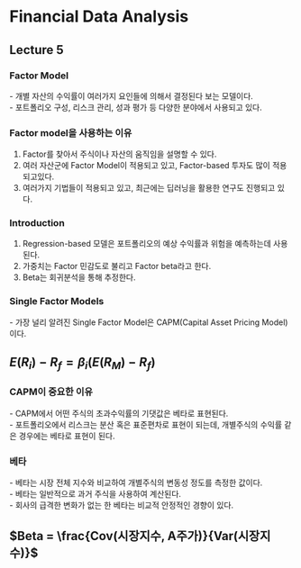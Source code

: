 # Financial Data Analysis

## Lecture 5

### Factor Model
 \- 개별 자산의 수익률이 여러가지 요인들에 의해서 결정된다 보는 모델이다.<br/>
 \- 포트폴리오 구성, 리스크 관리, 성과 평가 등 다양한 분야에서 사용되고 있다.
 
### Factor model을 사용하는 이유
  1. Factor를 찾아서 주식이나 자산의 움직임을 설명할 수 있다.<br/>
  2. 여러 자산군에 Factor Model이 적용되고 있고, Factor-based 투자도 많이 적용되고있다.<br/>
  3. 여러가지 기법들이 적용되고 있고, 최근에는 딥러닝을 활용한 연구도 진행되고 있다.<br/>

### Introduction
1. Regression-based 모델은 포트폴리오의 예상 수익률과 위험을 예측하는데 사용된다.
2. 가중치는 Factor 민감도로 불리고 Factor beta라고 한다. 
3. Beta는 회귀분석을 통해 추정한다.

### Single Factor Models
 \- 가장 널리 알려진 Single Factor Model은 CAPM(Capital Asset Pricing Model)이다.
 
## $E(R_i) - R_f = \beta_i(E(R_M) - R_f)$


### CAPM이 중요한 이유
 \- CAPM에서 어떤 주식의 초과수익률의 기댓값은 베타로 표현된다.<br/>
 \- 포트폴리오에서 리스크는 분산 혹은 표준편차로 표현이 되는데, 개별주식의 수익률 같은 경우에는 베타로 표현이 된다.

### 베타
 \- 베타는 시장 전체 지수와 비교하여 개별주식의 변동성 정도를 측정한 값이다.<br/>
 \- 베타는 일반적으로 과거 주식을 사용하여 계산된다.<br/>
 \- 회사의 급격한 변화가 없는 한 베타는 비교적 안정적인 경향이 있다.
 
 ## $Beta = \frac{Cov(시장지수, A주가)}{Var(시장지수)}$
 
 
